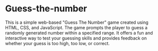 # Guess-the-number
This is a simple web-based "Guess The Number" game created using HTML, CSS, and JavaScript. The game prompts the player to guess a randomly generated number within a specified range. It offers a fun and interactive way to test your guessing skills and provides feedback on whether your guess is too high, too low, or correct.
